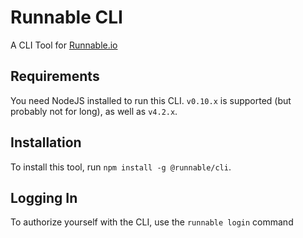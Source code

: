# Runnable CLI

A CLI Tool for [Runnable.io](http://runnable.io)

## Requirements

You need NodeJS installed to run this CLI. `v0.10.x` is supported (but probably not for long), as well as `v4.2.x`.

## Installation

To install this tool, run `npm install -g @runnable/cli`.

## Logging In

To authorize yourself with the CLI, use the `runnable login` command
